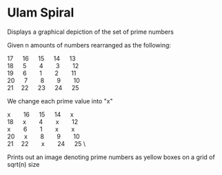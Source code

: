 # Ulam Spiral
Displays a graphical depiction of the set of prime numbers

Given n amounts of numbers rearranged as the following:

17 &emsp;   16 &emsp;   15 &emsp;   14 &emsp; 13 \
18 &emsp;   5 &emsp; &nbsp;   4 &emsp; &nbsp;   3 &emsp; &nbsp; 12 \
19 &emsp;   6 &emsp; &nbsp;   1 &emsp; &nbsp;   2 &emsp; &nbsp; 11 \
20 &emsp;   7 &emsp; &nbsp;   8 &emsp; &nbsp;   9 &emsp; &nbsp; 10 \
21&emsp;    22 &emsp;   23 &emsp;   24 &emsp; 25

We change each prime value into "x"

x &emsp; &nbsp;   16 &emsp;   15 &emsp;   14 &emsp; x \
18 &emsp;   x &emsp; &nbsp;   4 &emsp; &nbsp;   x &emsp; &nbsp; 12 \
x &emsp; &nbsp;  6 &emsp; &nbsp;   1 &emsp; &nbsp;    x &emsp; &nbsp; x \
20 &emsp;   x &emsp; &nbsp;   8 &emsp; &nbsp;   9 &emsp; &nbsp; 10 \
21&emsp;    22 &emsp; &nbsp;  x &emsp; &nbsp; 24 &emsp; 25 \

Prints out an image denoting prime numbers as yellow boxes on a grid of sqrt(n) size
